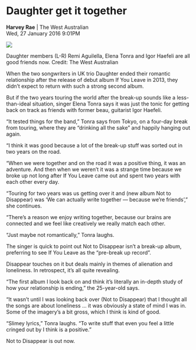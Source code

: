 # Daughter get it together
**Harvey Rae** | The West Australian \
Wed, 27 January 2016 9:01PM

<img src="/Images/Francesca Jane Allen/Daughter-1-CreditFrancescaAllen.jpg">

Daughter members (L-R) Remi Aguilella, Elena Tonra and Igor Haefeli are all good friends now. Credit: The West Australian

When the two songwriters in UK trio Daughter ended their romantic relationship after the release of debut album If You Leave in 2013, they didn’t expect to return with such a strong second album.

But if the two years touring the world after the break-up sounds like a less-than-ideal situation, singer Elena Tonra says it was just the tonic for getting back on track as friends with former beau, guitarist Igor Haefeli.

“It tested things for the band,” Tonra says from Tokyo, on a four-day break from touring, where they are “drinking all the sake” and happily hanging out again.

“I think it was good because a lot of the break-up stuff was sorted out in two years on the road.

“When we were together and on the road it was a positive thing, it was an adventure. And then when we weren’t it was a strange time because we broke up not long after If You Leave came out and spent two years with each other every day.

“Touring for two years was us getting over it and (new album Not to Disappear) was ‘We can actually write together — because we’re friends’,” she continues.

“There’s a reason we enjoy writing together, because our brains are connected and we feel like creatively we really match each other.

“Just maybe not romantically,” Tonra laughs.

The singer is quick to point out Not to Disappear isn’t a break-up album, preferring to see If You Leave as the “pre-break up record”.

Disappear touches on it but deals mainly in themes of alienation and loneliness. In retrospect, it’s all quite revealing.

“The first album I look back on and think it’s literally an in-depth study of how your relationship is ending,” the 25-year-old says.

“It wasn’t until I was looking back over (Not to Disappear) that I thought all the songs are about loneliness ... it was obviously a state of mind I was in. Some of the imagery’s a bit gross, which I think is kind of good.

“Slimey lyrics,” Tonra laughs. “To write stuff that even you feel a little cringed out by I think is a positive.”

Not to Disappear is out now.
